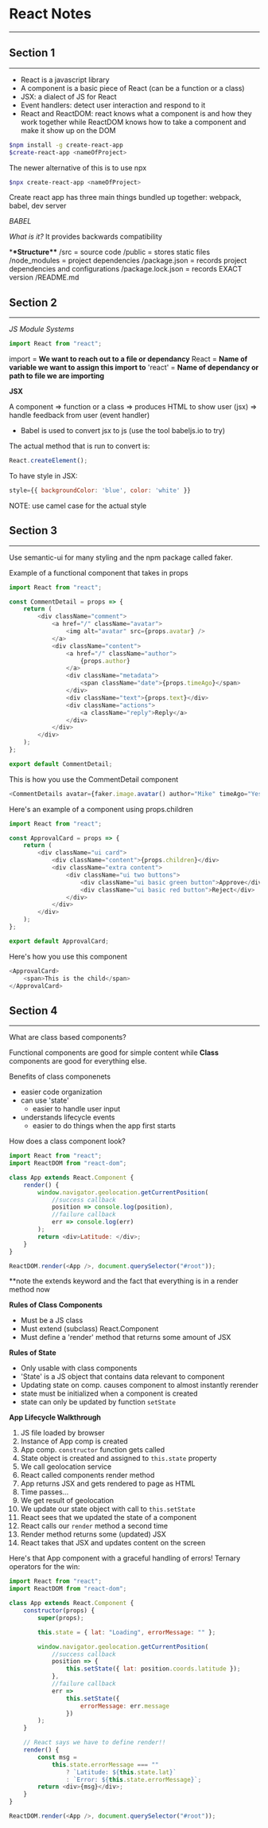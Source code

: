 # React Notes

---

## Section 1

---

-   React is a javascript library
-   A component is a basic piece of React (can be a function or a class)
-   JSX: a dialect of JS for React
-   Event handlers: detect user interaction and respond to it
-   React and ReactDOM: react knows what a component is and how they work together while ReactDOM knows how to take a component and make it show up on the DOM

```sh
$npm install -g create-react-app
$create-react-app <nameOfProject>
```

The newer alternative of this is to use npx

```sh
$npx create-react-app <nameOfProject>
```

Create react app has three main things bundled up together: webpack, babel, dev server

_BABEL_

_What is it?_
It provides backwards compatibility

\***\*Structure\*\***
/src = source code
/public = stores static files
/node_modules = project dependencies
/package.json = records project dependencies and configurations
/package.lock.json = records EXACT version
/README.md

## Section 2

---

_JS Module Systems_

```js
import React from "react";
```

import = **We want to reach out to a file or dependancy**
React = **Name of variable we want to assign this import to**
'react' = **Name of dependancy or path to file we are importing**

**JSX**

A component => function or a class => produces HTML to show user (jsx) => handle feedback from user (event handler)

-   Babel is used to convert jsx to js (use the tool babeljs.io to try)

The actual method that is run to convert is:

```js
React.createElement();
```

To have style in JSX:

```js
style={{ backgroundColor: 'blue', color: 'white' }}
```

NOTE: use camel case for the actual style

## Section 3

---

Use semantic-ui for many styling and the npm package called faker.

Example of a functional component that takes in props

```js
import React from "react";

const CommentDetail = props => {
    return (
        <div className="comment">
            <a href="/" className="avatar">
                <img alt="avatar" src={props.avatar} />
            </a>
            <div className="content">
                <a href="/" className="author">
                    {props.author}
                </a>
                <div className="metadata">
                    <span className="date">{props.timeAgo}</span>
                </div>
                <div className="text">{props.text}</div>
                <div className="actions">
                    <a className="reply">Reply</a>
                </div>
            </div>
        </div>
    );
};

export default CommentDetail;
```

This is how you use the CommentDetail component

```js
<CommentDetails avatar={faker.image.avatar() author="Mike" timeAgo="Yesterday" text="Example text"}/>
```

Here's an example of a component using props.children

```js
import React from "react";

const ApprovalCard = props => {
    return (
        <div className="ui card">
            <div className="content">{props.children}</div>
            <div className="extra content">
                <div className="ui two buttons">
                    <div className="ui basic green button">Approve</div>
                    <div className="ui basic red button">Reject</div>
                </div>
            </div>
        </div>
    );
};

export default ApprovalCard;
```

Here's how you use this component

```js
<ApprovalCard>
    <span>This is the child</span>
</ApprovalCard>
```

## Section 4

---

What are class based components?

Functional components are good for simple content while **Class** components are good for everything else.

Benefits of class componenets

-   easier code organization
-   can use 'state'
    -   easier to handle user input
-   understands lifecycle events
    -   easier to do things when the app first starts

How does a class component look?

```js
import React from "react";
import ReactDOM from "react-dom";

class App extends React.Component {
    render() {
        window.navigator.geolocation.getCurrentPosition(
            //success callback
            position => console.log(position),
            //failure callback
            err => console.log(err)
        );
        return <div>Latitude: </div>;
    }
}

ReactDOM.render(<App />, document.querySelector("#root"));
```

\*\*note the extends keyword and the fact that everything is in a render method now

**Rules of Class Components**

-   Must be a JS class
-   Must extend (subclass) React.Component
-   Must define a 'render' method that returns some amount of JSX

**Rules of State**

-   Only usable with class components
-   'State' is a JS object that contains data relevant to component
-   Updating state on comp. causes component to almost instantly rerender
-   state must be initialized when a component is created
-   state can only be updated by function `setState`

**App Lifecycle Walkthrough**

1. JS file loaded by browser
2. Instance of App comp is created
3. App comp. `constructor` function gets called
4. State object is created and assigned to `this.state` property
5. We call geolocation service
6. React called components render method
7. App returns JSX and gets rendered to page as HTML
8. Time passes...
9. We get result of geolocation
10. We update our state object with call to `this.setState`
11. React sees that we updated the state of a component
12. React calls our `render` method a second time
13. Render method returns some (updated) JSX
14. React takes that JSX and updates content on the screen

Here's that App component with a graceful handling of errors! Ternary operators for the win:

```js
import React from "react";
import ReactDOM from "react-dom";

class App extends React.Component {
    constructor(props) {
        super(props);

        this.state = { lat: "Loading", errorMessage: "" };

        window.navigator.geolocation.getCurrentPosition(
            //success callback
            position => {
                this.setState({ lat: position.coords.latitude });
            },
            //failure callback
            err =>
                this.setState({
                    errorMessage: err.message
                })
        );
    }

    // React says we have to define render!!
    render() {
        const msg =
            this.state.errorMessage === ""
                ? `Latitude: ${this.state.lat}`
                : `Error: ${this.state.errorMessage}`;
        return <div>{msg}</div>;
    }
}

ReactDOM.render(<App />, document.querySelector("#root"));
```
